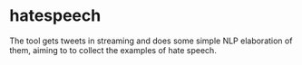 # hatespeech
The tool gets tweets in streaming and does some simple NLP elaboration of them, aiming to to
 collect the examples of hate speech.

